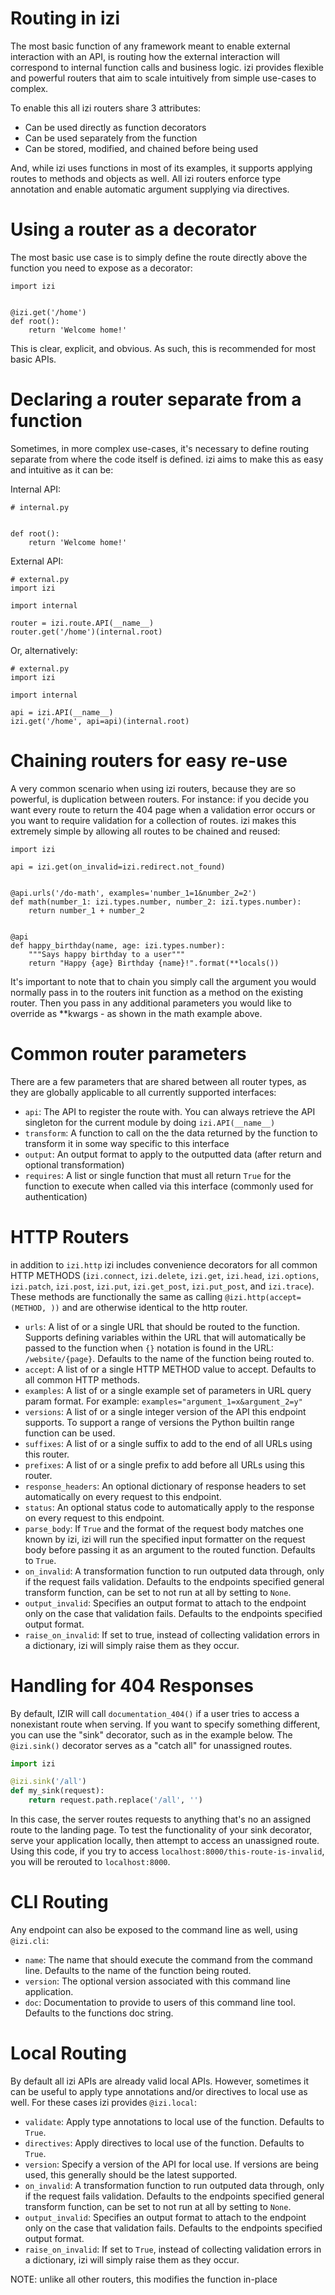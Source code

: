 Routing in izi
==============

The most basic function of any framework meant to enable external interaction with an API, is routing how the external
interaction will correspond to internal function calls and business logic. izi provides flexible and powerful routers
that aim to scale intuitively from simple use-cases to complex.

To enable this all izi routers share 3 attributes:

 - Can be used directly as function decorators
 - Can be used separately from the function
 - Can be stored, modified, and chained before being used

And, while izi uses functions in most of its examples, it supports applying routes to methods and objects as well. All izi routers enforce type annotation
and enable automatic argument supplying via directives.

Using a router as a decorator
=============================

The most basic use case is to simply define the route directly above the function you need to expose as a decorator:

    import izi


    @izi.get('/home')
    def root():
        return 'Welcome home!'

This is clear, explicit, and obvious. As such, this is recommended for most basic APIs.

Declaring a router separate from a function
===========================================

Sometimes, in more complex use-cases, it's necessary to define routing separate from where the code itself is defined.
izi aims to make this as easy and intuitive as it can be:

Internal API:

    # internal.py


    def root():
        return 'Welcome home!'

External API:

    # external.py
    import izi

    import internal

    router = izi.route.API(__name__)
    router.get('/home')(internal.root)

Or, alternatively:

    # external.py
    import izi

    import internal

    api = izi.API(__name__)
    izi.get('/home', api=api)(internal.root)

Chaining routers for easy re-use
================================

A very common scenario when using izi routers, because they are so powerful, is duplication between routers.
For instance: if you decide you want every route to return the 404 page when a validation error occurs or you want to
require validation for a collection of routes. izi makes this extremely simple by allowing all routes to be chained
and reused:

    import izi

    api = izi.get(on_invalid=izi.redirect.not_found)


    @api.urls('/do-math', examples='number_1=1&number_2=2')
    def math(number_1: izi.types.number, number_2: izi.types.number):
        return number_1 + number_2


    @api
    def happy_birthday(name, age: izi.types.number):
        """Says happy birthday to a user"""
        return "Happy {age} Birthday {name}!".format(**locals())

It's important to note that to chain you simply call the argument you would normally pass in to the routers init function
as a method on the existing router. Then you pass in any additional parameters you would like to override as **kwargs - as
shown in the math example above.

Common router parameters
========================

There are a few parameters that are shared between all router types, as they are globally applicable to all currently supported interfaces:

 - `api`: The API to register the route with. You can always retrieve the API singleton for the current module by doing `izi.API(__name__)`
 - `transform`: A function to call on the the data returned by the function to transform it in some way specific to this interface
 - `output`: An output format to apply to the outputted data (after return and optional transformation)
 - `requires`: A list or single function that must all return `True` for the function to execute when called via this interface (commonly used for authentication)

HTTP Routers
============

in addition to `izi.http` izi includes convenience decorators for all common HTTP METHODS (`izi.connect`, `izi.delete`, `izi.get`, `izi.head`, `izi.options`, `izi.patch`, `izi.post`, `izi.put`, `izi.get_post`, `izi.put_post`, and `izi.trace`). These methods are functionally the same as calling `@izi.http(accept=(METHOD, ))` and are otherwise identical to the http router.

 - `urls`: A list of or a single URL that should be routed to the function. Supports defining variables within the URL that will automatically be passed to the function when `{}` notation is found in the URL: `/website/{page}`. Defaults to the name of the function being routed to.
 - `accept`: A list of or a single HTTP METHOD value to accept. Defaults to all common HTTP methods.
 - `examples`: A list of or a single example set of parameters in URL query param format. For example: `examples="argument_1=x&argument_2=y"`
 - `versions`: A list of or a single integer version of the API this endpoint supports. To support a range of versions the Python builtin range function can be used.
 - `suffixes`: A list of or a single suffix to add to the end of all URLs using this router.
 - `prefixes`: A list of or a single prefix to add before all URLs using this router.
 - `response_headers`: An optional dictionary of response headers to set automatically on every request to this endpoint.
  - `status`: An optional status code to automatically apply to the response on every request to this endpoint.
 - `parse_body`: If `True` and the format of the request body matches one known by izi, izi will run the specified input formatter on the request body before passing it as an argument to the routed function. Defaults to `True`.
 - `on_invalid`: A transformation function to run outputed data through, only if the request fails validation. Defaults to the endpoints specified general transform function, can be set to not run at all by setting to `None`.
 - `output_invalid`: Specifies an output format to attach to the endpoint only on the case that validation fails. Defaults to the endpoints specified output format.
 - `raise_on_invalid`: If set to true, instead of collecting validation errors in a dictionary, izi will simply raise them as they occur.


Handling for 404 Responses
===========

By default, IZIR will call `documentation_404()` if a user tries to access a nonexistant route when serving. If you want to specify something different, you can use the "sink" decorator, such as in the example below. The `@izi.sink()` decorator serves as a "catch all" for unassigned routes.

```Python 
import izi

@izi.sink('/all')
def my_sink(request):
    return request.path.replace('/all', '')
```

In this case, the server routes requests to anything that's no an assigned route to the landing page. To test the functionality of your sink decorator, serve your application locally, then attempt to access an unassigned route. Using this code, if you try to access `localhost:8000/this-route-is-invalid`, you will be rerouted to `localhost:8000`.


CLI Routing
===========

Any endpoint can also be exposed to the command line as well, using `@izi.cli`:

  - `name`: The name that should execute the command from the command line. Defaults to the name of the function being routed.
  - `version`: The optional version associated with this command line application.
  - `doc`: Documentation to provide to users of this command line tool. Defaults to the functions doc string.


Local Routing
=============

By default all izi APIs are already valid local APIs. However, sometimes it can be useful to apply type annotations and/or directives to local use as well. For these cases izi provides `@izi.local`:

 - `validate`: Apply type annotations to local use of the function. Defaults to `True`.
 - `directives`: Apply directives to local use of the function. Defaults to `True`.
 - `version`: Specify a version of the API for local use. If versions are being used, this generally should be the latest supported.
 - `on_invalid`: A transformation function to run outputed data through, only if the request fails validation. Defaults to the endpoints specified general transform function, can be set to not run at all by setting to `None`.
 - `output_invalid`: Specifies an output format to attach to the endpoint only on the case that validation fails. Defaults to the endpoints specified output format.
 - `raise_on_invalid`: If set to `True`, instead of collecting validation errors in a dictionary, izi will simply raise them as they occur.

NOTE: unlike all other routers, this modifies the function in-place
